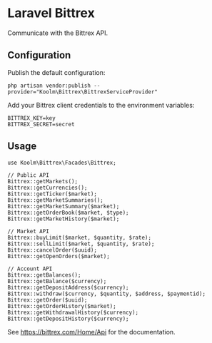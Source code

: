 # Laravel Bittrex

Communicate with the Bittrex API.

## Configuration
Publish the default configuration:

    php artisan vendor:publish --provider="Koolm\Bittrex\BittrexServiceProvider"

Add your Bittrex client credentials to the environment variables:

    BITTREX_KEY=key
    BITTREX_SECRET=secret

## Usage

    use Koolm\Bittrex\Facades\Bittrex;
    
    // Public API
    Bittrex::getMarkets();
    Bittrex::getCurrencies();
    Bittrex::getTicker($market);
    Bittrex::getMarketSummaries();
    Bittrex::getMarketSummary($market);
    Bittrex::getOrderBook($market, $type);
    Bittrex::getMarketHistory($market);
    
    // Market API
    Bittrex::buyLimit($market, $quantity, $rate);
    Bittrex::sellLimit($market, $quantity, $rate);
    Bittrex::cancelOrder($uuid);
    Bittrex::getOpenOrders($market);
    
    // Account API
    Bittrex::getBalances();
    Bittrex::getBalance($currency);
    Bittrex::getDepositAddress($currency);
    Bittrex::withdraw($currency, $quantity, $address, $paymentid);
    Bittrex::getOrder($uuid);
    Bittrex::getOrderHistory($market);
    Bittrex::getWithdrawalHistory($currency);
    Bittrex::getDepositHistory($currency);
    
See https://bittrex.com/Home/Api for the documentation.